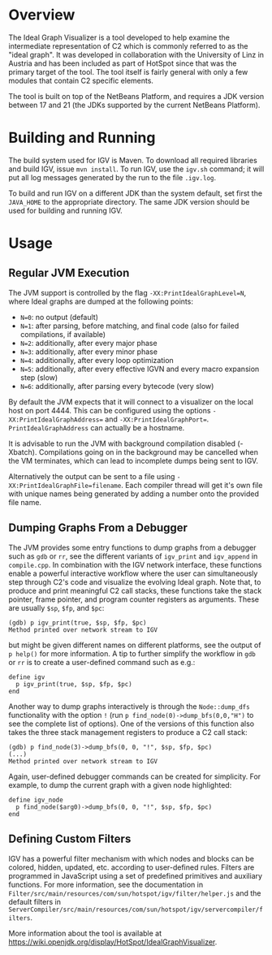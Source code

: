# Overview

The Ideal Graph Visualizer is a tool developed to help examine the intermediate
representation of C2 which is commonly referred to as the "ideal graph". It was
developed in collaboration with the University of Linz in Austria and has been
included as part of HotSpot since that was the primary target of the tool. The
tool itself is fairly general with only a few modules that contain C2 specific
elements.

The tool is built on top of the NetBeans Platform, and requires a JDK version
between 17 and 21 (the JDKs supported by the current NetBeans Platform).

# Building and Running

The build system used for IGV is Maven. To download all required libraries and
build IGV, issue `mvn install`. To run IGV, use the `igv.sh` command; it will
put all log messages generated by the run to the file `.igv.log`.

To build and run IGV on a different JDK than the system default, set first the
`JAVA_HOME` to the appropriate directory. The same JDK version should be used
for building and running IGV.

# Usage

## Regular JVM Execution

The JVM support is controlled by the flag `-XX:PrintIdealGraphLevel=N`, where
Ideal graphs are dumped at the following points:

* `N=0`: no output (default)
* `N=1`: after parsing, before matching, and final code (also for failed
  compilations, if available)
* `N=2`: additionally, after every major phase
* `N=3`: additionally, after every minor phase
* `N=4`: additionally, after every loop optimization
* `N=5`: additionally, after every effective IGVN and every macro expansion step (slow)
* `N=6`: additionally, after parsing every bytecode (very slow)

By default the JVM expects that it will connect to a visualizer on the local
host on port 4444. This can be configured using the options
`-XX:PrintIdealGraphAddress=` and `-XX:PrintIdealGraphPort=`.
`PrintIdealGraphAddress` can actually be a hostname.

It is advisable to run the JVM with background compilation disabled (-Xbatch).
Compilations going on in the background may be cancelled when the VM terminates,
which can lead to incomplete dumps being sent to IGV.

Alternatively the output can be sent to a file using
`-XX:PrintIdealGraphFile=filename`. Each compiler thread will get it's own file
with unique names being generated by adding a number onto the provided file
name.

## Dumping Graphs From a Debugger

The JVM provides some entry functions to dump graphs from a debugger such as
`gdb` or `rr`, see the different variants of `igv_print` and `igv_append` in
`compile.cpp`. In combination with the IGV network interface, these functions
enable a powerful interactive workflow where the user can simultaneously step
through C2's code and visualize the evolving Ideal graph. Note that, to produce
and print meaningful C2 call stacks, these functions take the stack pointer,
frame pointer, and program counter registers as arguments. These are usually
`$sp`, `$fp`, and `$pc`:

```
(gdb) p igv_print(true, $sp, $fp, $pc)
Method printed over network stream to IGV
```

but might be given different names on different platforms, see the output of
`p help()` for more information. A tip to further simplify the workflow in
`gdb` or `rr` is to create a user-defined command such as e.g.:

```
define igv
  p igv_print(true, $sp, $fp, $pc)
end
```

Another way to dump graphs interactively is through the `Node::dump_dfs`
functionality with the option `!` (run `p find_node(0)->dump_bfs(0,0,"H")` to
see the complete list of options). One of the versions of this function also
takes the three stack management registers to produce a C2 call stack:

```
(gdb) p find_node(3)->dump_bfs(0, 0, "!", $sp, $fp, $pc)
(...)
Method printed over network stream to IGV
```

Again, user-defined debugger commands can be created for simplicity. For
example, to dump the current graph with a given node highlighted:

```
define igv_node
  p find_node($arg0)->dump_bfs(0, 0, "!", $sp, $fp, $pc)
end
```

## Defining Custom Filters

IGV has a powerful filter mechanism with which nodes and blocks can be colored,
hidden, updated, etc. according to user-defined rules. Filters are programmed in
JavaScript using a set of predefined primitives and auxiliary functions. For
more information, see the documentation in
`Filter/src/main/resources/com/sun/hotspot/igv/filter/helper.js` and the default
filters in
`ServerCompiler/src/main/resources/com/sun/hotspot/igv/servercompiler/filters`.

More information about the tool is available at
https://wiki.openjdk.org/display/HotSpot/IdealGraphVisualizer.
